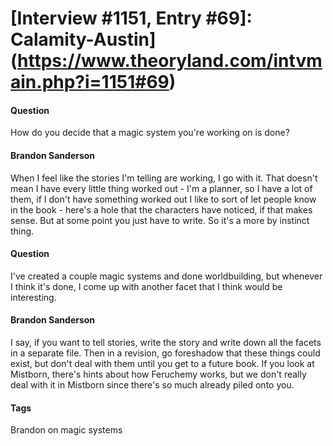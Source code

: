 # [Interview #1151, Entry #69]: Calamity-Austin](https://www.theoryland.com/intvmain.php?i=1151#69)

#### Question

How do you decide that a magic system you're working on is done?

#### Brandon Sanderson

When I feel like the stories I'm telling are working, I go with it. That doesn't mean I have every little thing worked out - I'm a planner, so I have a lot of them, if I don't have something worked out I like to sort of let people know in the book - here's a hole that the characters have noticed, if that makes sense. But at some point you just have to write. So it's a more by instinct thing.

#### Question

I've created a couple magic systems and done worldbuilding, but whenever I think it's done, I come up with another facet that I think would be interesting.

#### Brandon Sanderson

I say, if you want to tell stories, write the story and write down all the facets in a separate file. Then in a revision, go foreshadow that these things could exist, but don't deal with them until you get to a future book. If you look at Mistborn, there's hints about how Feruchemy works, but we don't really deal with it in Mistborn since there's so much already piled onto you.

#### Tags

Brandon on magic systems

